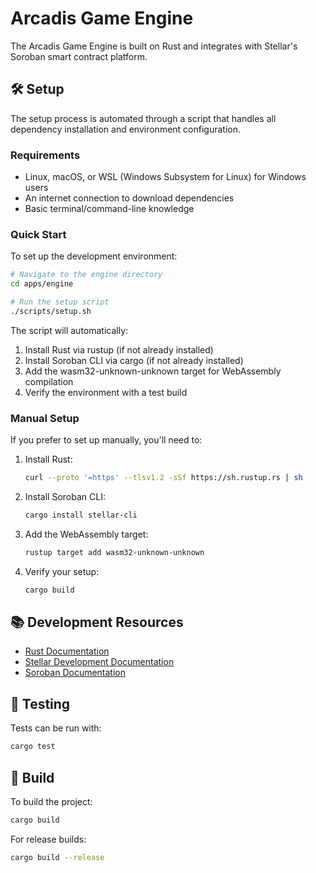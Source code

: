 # Arcadis Game Engine

The Arcadis Game Engine is built on Rust and integrates with Stellar's Soroban smart contract platform.

## 🛠️ Setup

The setup process is automated through a script that handles all dependency installation and environment configuration.

### Requirements

- Linux, macOS, or WSL (Windows Subsystem for Linux) for Windows users
- An internet connection to download dependencies
- Basic terminal/command-line knowledge

### Quick Start

To set up the development environment:

```bash
# Navigate to the engine directory
cd apps/engine

# Run the setup script
./scripts/setup.sh
```

The script will automatically:

1. Install Rust via rustup (if not already installed)
2. Install Soroban CLI via cargo (if not already installed)
3. Add the wasm32-unknown-unknown target for WebAssembly compilation
4. Verify the environment with a test build

### Manual Setup

If you prefer to set up manually, you'll need to:

1. Install Rust:

   ```bash
   curl --proto '=https' --tlsv1.2 -sSf https://sh.rustup.rs | sh
   ```

2. Install Soroban CLI:

   ```bash
   cargo install stellar-cli
   ```

3. Add the WebAssembly target:

   ```bash
   rustup target add wasm32-unknown-unknown
   ```

4. Verify your setup:

   ```bash
   cargo build
   ```

## 📚 Development Resources

- [Rust Documentation](https://www.rust-lang.org/learn)
- [Stellar Development Documentation](https://developers.stellar.org/docs)
- [Soroban Documentation](https://soroban.stellar.org/)

## 🧪 Testing

Tests can be run with:

```bash
cargo test
```

## 🔄 Build

To build the project:

```bash
cargo build
```

For release builds:

```bash
cargo build --release
```

